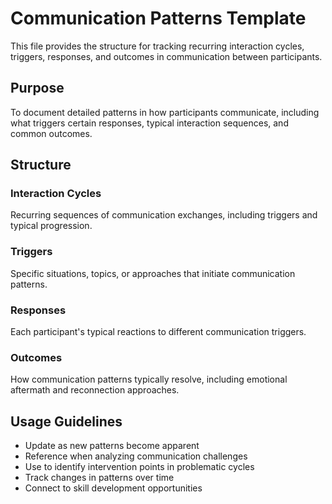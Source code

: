 # Communication Patterns Template

This file provides the structure for tracking recurring interaction cycles, triggers, responses, and outcomes in communication between participants.

## Purpose
To document detailed patterns in how participants communicate, including what triggers certain responses, typical interaction sequences, and common outcomes.

## Structure

### Interaction Cycles
Recurring sequences of communication exchanges, including triggers and typical progression.

### Triggers
Specific situations, topics, or approaches that initiate communication patterns.

### Responses
Each participant's typical reactions to different communication triggers.

### Outcomes
How communication patterns typically resolve, including emotional aftermath and reconnection approaches.

## Usage Guidelines

- Update as new patterns become apparent
- Reference when analyzing communication challenges
- Use to identify intervention points in problematic cycles
- Track changes in patterns over time
- Connect to skill development opportunities
